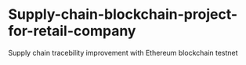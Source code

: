 # Supply-chain-blockchain-project-for-retail-company
Supply chain tracebility improvement with Ethereum blockchain testnet

